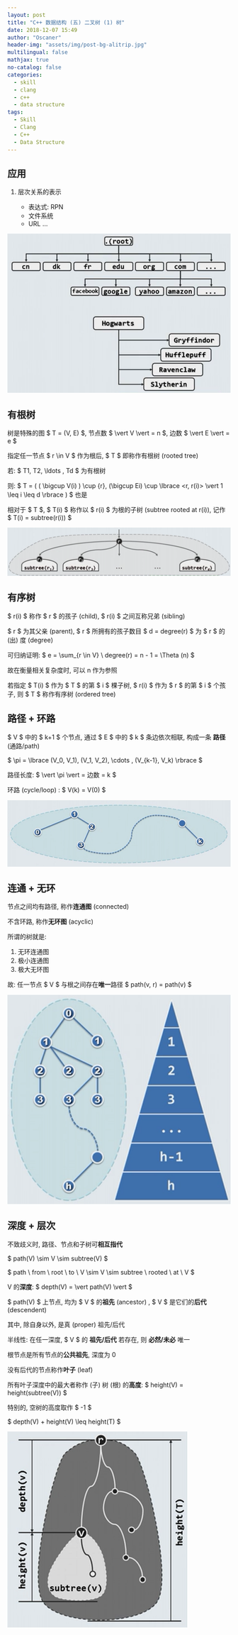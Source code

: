 ```yaml
---
layout: post
title: "C++ 数据结构 (五) 二叉树 (1) 树"
date: 2018-12-07 15:49
author: "Oscaner"
header-img: "assets/img/post-bg-alitrip.jpg"
multilingual: false
mathjax: true
no-catalog: false
categories:
  - skill
  - clang
  - c++
  - data structure
tags:
  - Skill
  - Clang
  - C++
  - Data Structure
---
```


## 应用

1. 层次关系的表示

    - 表达式: RPN
    - 文件系统
    - URL ...

![1.png](/assets/img/in-post/skill/data-structure/post-tree/1.png)

## 有根树

树是特殊的图 $ T = (V, E) $, 节点数 $ \vert V \vert = n $, 边数 $ \vert E \vert = e $

指定任一节点 $ r \in V $ 作为根后, $ T $ 即称作有根树 (rooted tree)

若: $ T1, T2, \ldots , Td $ 为有根树

则: $ T = ( ( \bigcup V(i) ) \cup {r}, (\bigcup Ei) \cup \lbrace <r, r(i)> \vert 1 \leq i \leq d \rbrace ) $ 也是

相对于 $ T $, $ T(i) $ 称作以 $ r(i) $ 为根的子树 (subtree rooted at r(i)), 记作 $ T(i) = subtree(r(i)) $

![2.png](/assets/img/in-post/skill/data-structure/post-tree/2.png)

## 有序树

$ r(i) $ 称作 $ r $ 的孩子 (child), $ r(i) $ 之间互称兄弟 (sibling)

$ r $ 为其父亲 (parent), $ r $ 所拥有的孩子数目 $ d = degree(r) $ 为 $ r $ 的 (出) 度 (degree)

可归纳证明: $ e = \sum_{r \in V} \  degree(r) = n - 1 = \Theta (n) $

故在衡量相关复杂度时, 可以 n 作为参照

若指定 $ T(i) $ 作为 $ T $ 的第 $ i $ 棵子树, $ r(i) $ 作为 $ r $ 的第 $ i $ 个孩子, 则 $ T $ 称作有序树 (ordered tree)

## 路径 + 环路

$ V $ 中的 $ k+1 $ 个节点, 通过 $ E $ 中的 $ k $ 条边依次相联, 构成一条 **路径** (通路/path)

$ \pi = \lbrace (V_0, V_1), (V_1, V_2), \cdots , (V_{k-1}, V_k) \rbrace $

路径长度: $ \vert \pi \vert = 边数 = k $

环路 (cycle/loop) : $ V(k) = V(0) $

![3.png](/assets/img/in-post/skill/data-structure/post-tree/3.png)

## 连通 + 无环

节点之间均有路径, 称作**连通图** (connected)

不含环路, 称作**无环图** (acyclic)

所谓的树就是:

1. 无环连通图
2. 极小连通图
3. 极大无环图

故: 任一节点 $ V $ 与根之间存在**唯一**路径 $ path(v, r) = path(v) $

![4.png](/assets/img/in-post/skill/data-structure/post-tree/4.png)

## 深度 + 层次

不致歧义时, 路径、节点和子树可**相互指代**

$ path(V) \sim V \sim subtree(V) $

$ path \  from \  root \  to \  V \sim V \sim subtree \  rooted \  at \  V $

V 的**深度**: $ depth(V) = \vert path(V) \vert $

$ path(V) $ 上节点, 均为 $ V $ 的**祖先** (ancestor) , $ V $ 是它们的**后代** (descendent)

其中, 除自身以外, 是真 (proper) 祖先/后代

半线性: 在任一深度, $ V $ 的 **祖先/后代** 若存在, 则 **必然/未必** 唯一

根节点是所有节点的**公共祖先**, 深度为 0

没有后代的节点称作**叶子** (leaf)

所有叶子深度中的最大者称作 (子) 树 (根) 的**高度**: $ height(V) = height(subtree(V)) $

特别的, 空树的高度取作 $ -1 $

$ depth(V) + height(V) \leq height(T) $

![5.png](/assets/img/in-post/skill/data-structure/post-tree/5.png)
